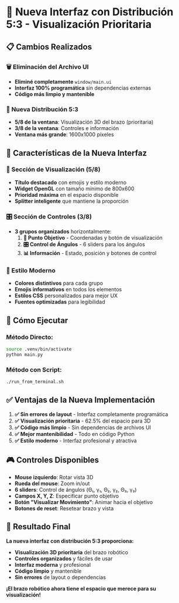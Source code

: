 # 🎯 Nueva Interfaz con Distribución 5:3 - Visualización Prioritaria

## 📋 **Cambios Realizados**

### **🗑️ Eliminación del Archivo UI**
- **Eliminé completamente** `window/main.ui`
- **Interfaz 100% programática** sin dependencias externas
- **Código más limpio y mantenible**

### **📐 Nueva Distribución 5:3**
- **5/8 de la ventana**: Visualización 3D del brazo (prioritaria)
- **3/8 de la ventana**: Controles e información
- **Ventana más grande**: 1600x1000 píxeles

## 🎨 **Características de la Nueva Interfaz**

### **🎯 Sección de Visualización (5/8)**
- **Título destacado** con emojis y estilo moderno
- **Widget OpenGL** con tamaño mínimo de 800x600
- **Prioridad máxima** en el espacio disponible
- **Splitter inteligente** que mantiene la proporción

### **🎛️ Sección de Controles (3/8)**
- **3 grupos organizados** horizontalmente:
  1. **🎯 Punto Objetivo** - Coordenadas y botón de visualización
  2. **🎛️ Control de Ángulos** - 6 sliders para los ángulos
  3. **📊 Información** - Estado, posición y botones de control

### **🎨 Estilo Moderno**
- **Colores distintivos** para cada grupo
- **Emojis informativos** en todos los elementos
- **Estilos CSS** personalizados para mejor UX
- **Fuentes optimizadas** para legibilidad

## 🚀 **Cómo Ejecutar**

### **Método Directo:**
```bash
source .venv/bin/activate
python main.py
```

### **Método con Script:**
```bash
./run_from_terminal.sh
```

## ✅ **Ventajas de la Nueva Implementación**

1. **✅ Sin errores de layout** - Interfaz completamente programática
2. **✅ Visualización prioritaria** - 62.5% del espacio para 3D
3. **✅ Código más limpio** - Sin dependencias de archivos UI
4. **✅ Mejor mantenibilidad** - Todo en código Python
5. **✅ Estilo moderno** - Interfaz profesional y atractiva

## 🎮 **Controles Disponibles**

- **Mouse izquierdo**: Rotar vista 3D
- **Rueda del mouse**: Zoom in/out
- **6 sliders**: Control de ángulos (Θ₁, γ₁, Θ₂, γ₂, Θ₃, γ₃)
- **Campos X, Y, Z**: Especificar punto objetivo
- **Botón "Visualizar Movimiento"**: Animar hacia el objetivo
- **Botones de reset**: Resetear brazo y vista

## 🎉 **Resultado Final**

**La nueva interfaz con distribución 5:3 proporciona:**
- **Visualización 3D prioritaria** del brazo robótico
- **Controles organizados** y fáciles de usar
- **Interfaz moderna** y profesional
- **Código limpio** y mantenible
- **Sin errores** de layout o dependencias

**¡El brazo robótico ahora tiene el espacio que merece para su visualización!**
